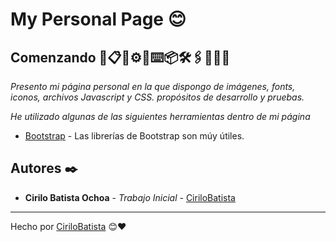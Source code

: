 # My Personal Page 😊

## Comenzando 🚀📋🔧⚙️🔩⌨️📦🛠️🖇️📌📄🎁

_Presento mi página personal en la que dispongo de imágenes, fonts, iconos, archivos Javascript y CSS. propósitos de desarrollo y pruebas._

_He utilizado algunas de las siguientes herramientas dentro de mi página_

* [Bootstrap](https://getbootstrap.com/docs/3.3/components/) - Las librerías de Bootstrap son múy útiles.

## Autores ✒️

* **Cirilo Batista Ochoa** - *Trabajo Inicial* - [CiriloBatista](https://github.com/CiriloBatista)




---
Hecho por [CiriloBatista](https://github.com/CiriloBatista) 😊❤️
